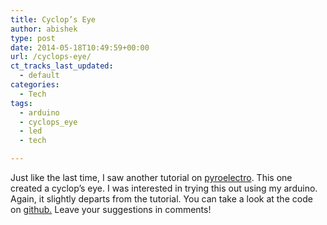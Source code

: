 ```yaml
---
title: Cyclop’s Eye
author: abishek
type: post
date: 2014-05-18T10:49:59+00:00
url: /cyclops-eye/
ct_tracks_last_updated:
  - default
categories:
  - Tech
tags:
  - arduino
  - cyclops_eye
  - led
  - tech

---
```

Just like the last time, I saw another tutorial on [pyroelectro][1]. This one created a cyclop&#8217;s eye. I was interested in trying this out using my arduino. Again, it slightly departs from the tutorial. You can take a look at the code on [github.][2] Leave your suggestions in comments!

 [1]: http://www.pyroelectro.com/edu/microcontrollers/cyclops_eye/
 [2]: https://github.com/abishek/arduino-adventures/tree/master/cyclops_eye
